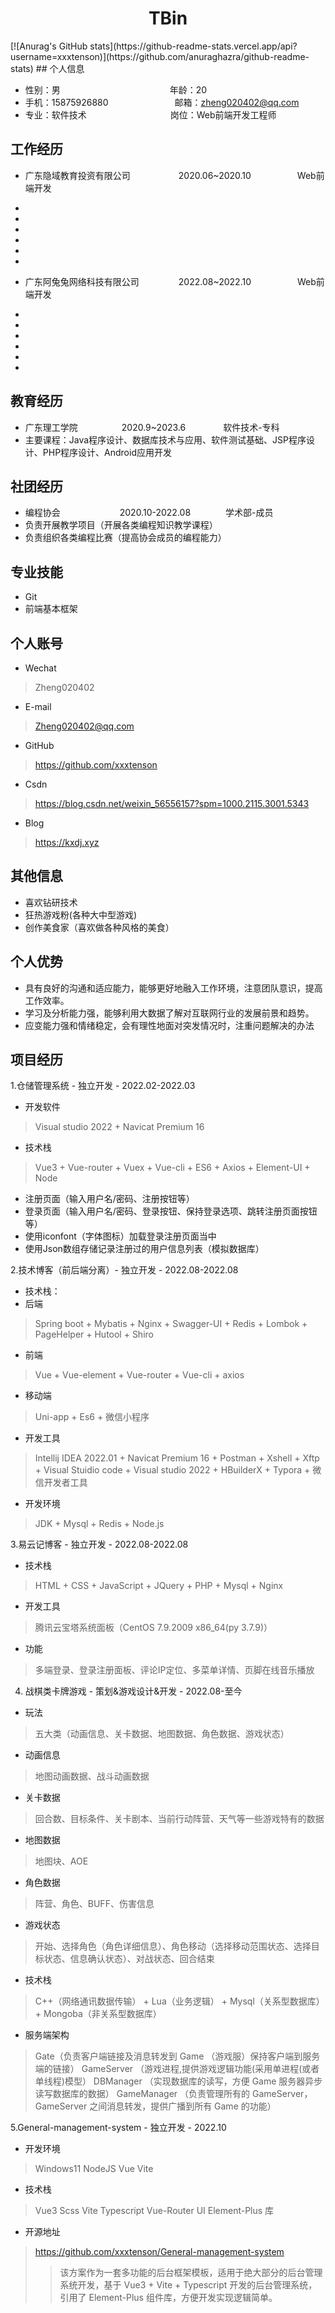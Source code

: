  <center>
     <h1>TBin</h1>
 </center>
 [![Anurag's GitHub stats](https://github-readme-stats.vercel.app/api?username=xxxtenson)](https://github.com/anuraghazra/github-readme-stats)
 ## 个人信息
 
 * 性别：男&emsp;&emsp;&emsp;&emsp;&emsp;&emsp;&emsp;&emsp;&emsp;&emsp;&emsp;&emsp;&ensp;年龄：20
 * 手机：15875926880 &ensp;&emsp;&emsp;&emsp;&emsp;&emsp;&emsp;&ensp;  邮箱：zheng020402@qq.com
 * 专业：软件技术  &emsp;&emsp;&emsp;&emsp;&emsp;&emsp;&emsp;&emsp;&emsp;  岗位：Web前端开发工程师

## 工作经历

* 广东隐域教育投资有限公司&emsp;&emsp;&emsp;&emsp;&emsp;&ensp;2020.06~2020.10&emsp;&emsp;&emsp;&emsp;&emsp; Web前端开发
* 
*
*
*
*
*

* 广东阿兔兔网络科技有限公司&emsp;&emsp;&emsp;&emsp;&ensp;2022.08~2022.10&emsp;&emsp;&emsp;&emsp;&emsp; Web前端开发
* 
*
*
*
*
*

## 教育经历

* 广东理工学院&emsp;&emsp;&emsp;&emsp;&emsp;2020.9~2023.6&emsp;&emsp;&emsp;&emsp; 软件技术-专科
* 主要课程：Java程序设计、数据库技术与应用、软件测试基础、JSP程序设计、PHP程序设计、Android应用开发

## 社团经历

* 编程协会 &ensp;&emsp;&emsp;&emsp;&emsp;&emsp;&emsp;2020.10-2022.08&emsp;&emsp;&emsp;&emsp;学术部-成员
* 负责开展教学项目（开展各类编程知识教学课程）
* 负责组织各类编程比赛（提高协会成员的编程能力）

## 专业技能

* Git
* 前端基本框架

## 个人账号

* Wechat
> Zheng020402
* E-mail
> Zheng020402@qq.com
* GitHub
> https://github.com/xxxtenson
* Csdn
> https://blog.csdn.net/weixin_56556157?spm=1000.2115.3001.5343
* Blog
> https://kxdj.xyz

## 其他信息

* 喜欢钻研技术
* 狂热游戏粉(各种大中型游戏)
* 创作美食家（喜欢做各种风格的美食）

## 个人优势

* 具有良好的沟通和适应能力，能够更好地融入工作环境，注意团队意识，提高工作效率。
* 学习及分析能力强，能够利用大数据了解对互联网行业的发展前景和趋势。
* 应变能力强和情绪稳定，会有理性地面对突发情况时，注重问题解决的办法

## 项目经历

1.仓储管理系统 - 独立开发 - 2022.02-2022.03

* 开发软件
> Visual studio 2022 + Navicat Premium 16
* 技术栈
> Vue3 + Vue-router + Vuex + Vue-cli + ES6 + Axios + Element-UI + Node
* 注册页面（输入用户名/密码、注册按钮等）
* 登录页面（输入用户名/密码、登录按钮、保持登录选项、跳转注册页面按钮等）
* 使用iconfont（字体图标）加载登录注册页面当中
* 使用Json数组存储记录注册过的用户信息列表（模拟数据库）

2.技术博客（前后端分离）- 独立开发 - 2022.08-2022.08

* 技术栈：
* 后端
> Spring boot + Mybatis + Nginx + Swagger-UI + Redis + Lombok + PageHelper + Hutool + Shiro
* 前端
> Vue + Vue-element + Vue-router + Vue-cli + axios
* 移动端
> Uni-app + Es6 + 微信小程序
* 开发工具
> Intellij IDEA 2022.01 + Navicat Premium 16 + Postman + Xshell + Xftp + Visual Stuidio code + Visual studio 2022 + HBuilderX + Typora + 微信开发者工具
* 开发环境
> JDK + Mysql + Redis + Node.js

3.易云记博客 - 独立开发 - 2022.08-2022.08

* 技术栈
> HTML + CSS + JavaScript + JQuery + PHP + Mysql + Nginx
* 开发工具
> 腾讯云宝塔系统面板（CentOS 7.9.2009 x86_64(py 3.7.9)）
* 功能
> 多端登录、登录注册面板、评论IP定位、多菜单详情、页脚在线音乐播放

4. 战棋类卡牌游戏 - 策划&游戏设计&开发 - 2022.08-至今

* 玩法
> 五大类（动画信息、关卡数据、地图数据、角色数据、游戏状态）
* 动画信息
> 地图动画数据、战斗动画数据
* 关卡数据
> 回合数、目标条件、关卡剧本、当前行动阵营、天气等一些游戏特有的数据
* 地图数据
> 地图块、AOE
* 角色数据
> 阵营、角色、BUFF、伤害信息
* 游戏状态
> 开始、选择角色（角色详细信息）、角色移动（选择移动范围状态、选择目标状态、信息确认状态）、对战状态、回合结束
* 技术栈
> C++（网络通讯数据传输） + Lua（业务逻辑） + Mysql（关系型数据库） + Mongoba（非关系型数据库）
* 服务端架构
> Gate（负责客户端链接及消息转发到 Game （游戏服）保持客户端到服务端的链接）
> GameServer （游戏进程,提供游戏逻辑功能(采用单进程(或者单线程)模型）
> DBManager （实现数据库的读写，方便 Game 服务器异步读写数据库的数据）
> GameManager （负责管理所有的 GameServer，GameServer 之间消息转发，提供广播到所有 Game 的功能）

5.General-management-system - 独立开发 - 2022.10

* 开发环境
> Windows11 NodeJS Vue Vite
* 技术栈
> Vue3 Scss Vite Typescript Vue-Router
> UI Element-Plus 库
* 开源地址
> https://github.com/xxxtenson/General-management-system
>> 该方案作为一套多功能的后台框架模板，适用于绝大部分的后台管理系统开发，基于 Vue3 + Vite + Typescript 开发的后台管理系统，引用了 Element-Plus 组件库，方便开发实现逻辑简单。
